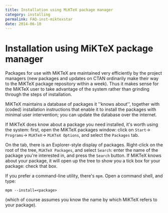 ```yaml
---
title: Installation using MiKTeX package manager
category: installing
permalink: FAQ-inst-miktexstar
date: 2014-06-10
---
```


# Installation using MiKTeX package manager

Packages for use with MiKTeX are maintained very efficiently by the
project managers (new packages and updates on CTAN ordinarily
make their way to the MiKTeX package repository within a week).
Thus it makes sense for the MiKTeX user to take advantage of the
system rather than grinding through the steps of installation.

MiKTeX maintains a database of packages it ''knows about'',
together with (coded) installation instructions that enable it to
install the packages with minimal user intervention; you can update
the database over the internet.

If MiKTeX does know about a package you need installed, it's worth
using the system:
first, open the MiKTeX packages window: click on
  `Start`&rarr;
  `Programs`&rarr;
  `MiKTeX`&rarr;
  `MiKTeX Options`, and select the
  `Packages` tab.

On the tab, there is an Explorer-style display of packages.
Right-click on the root of the tree, `MiKTeX Packages`,
and select `Search`: enter the name of the package you're
interested in, and press the `Search` button.  If
MiKTeX knows about your package, it will open up the tree to show
you a tick box for your package: check that box.

If you prefer a command-line utility, there's `mpm`.  Open a
command shell, and type:
```
mpm --install=<package>
```
(which of course assumes you know the name by which MiKTeX refers to
your package).

